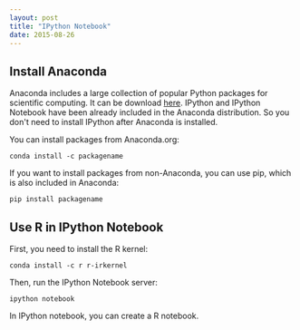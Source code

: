```yaml
---
layout: post
title: "IPython Notebook"
date: 2015-08-26
---
```



## Install Anaconda  
Anaconda includes a large collection of popular Python packages for scientific computing. It can be download [here](http://continuum.io/downloads). IPython and IPython Notebook have been already included in the Anaconda distribution. So you don't need to install IPython after Anaconda is installed.

You can install packages from Anaconda.org:  

~~~
conda install -c packagename
~~~

If you want to install packages from non-Anaconda, you can use pip, which is also included in Anaconda:

~~~
pip install packagename
~~~

## Use R in IPython Notebook
First, you need to install the R kernel:

~~~
conda install -c r r-irkernel
~~~

Then, run the IPython Notebook server:

~~~
ipython notebook
~~~

In IPython notebook, you can create a R notebook.


